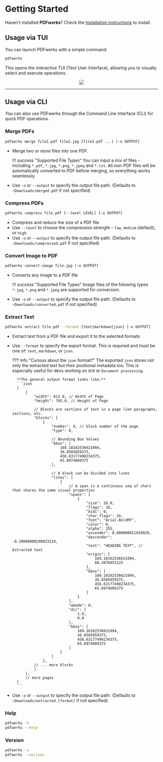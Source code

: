 # Getting Started

Haven't installed **PDFwerks**? Check the [Installation instructions](index.md#installation) to install.

## Usage via TUI
You can launch PDFwerks with a simple command:
```bash
pdfwerks
```

This opens the interactive TUI (Text User Interface), allowing you to visually select and execute operations.

<div align="center">
    <img src="https://raw.githubusercontent.com/adithya-menon-r/PDFwerks/refs/heads/main/docs/assets/TUI-Interface.png">
</div>

---

## Usage via CLI
You can also use PDFwerks through the Command Line Interface (CLI) for quick PDF operations.

### Merge PDFs
```bash
pdfwerks merge file1.pdf file2.jpg [file3.pdf ...] [-o OUTPUT]
```

- Merge two or more files into one PDF.

    !!! success "Supported File Types"
        You can input a mix of files - including `*.pdf`, `*.jpg`, `*.png`, `*.jpeg` and `*.txt`. All non-PDF files will be automatically converted to PDF before merging, so everything works seamlessly.

    
- Use `-o` or `--output` to specify the output file path. (Defaults to `~Downloads/merged.pdf` if not specified)

### Compress PDFs
```bash
pdfwerks compress file.pdf [--level LEVEL] [-o OUTPUT]
```

- Compress and reduce the size of a PDF file
- Use `--level` to choose the compression strength - `low`, `medium` (default), or `high`.
- Use `-o` or `--output` to specify the output file path. (Defaults to `~Downloads/compressed.pdf` if not specified)

### Convert Image to PDF
```bash
pdfwerks convert-image file.jpg [-o OUTPUT]
```

- Converts any image to a PDF file

    !!! success "Supported File Types"
        Image files of the folowing types `*.jpg`, `*.png` and `*.jpeg` are supported for conversion.

- Use `-o` or `--output` to specify the output file path. (Defaults to `~Downloads/converted.pdf` if not specified)

### Extract Text
```bash
pdfwerks extract file.pdf --format [text|markdown|json] [-o OUTPUT]
```

- Extract text from a PDF file and export it to the selected formats
- Use `--format` to specify the export format. This is required and must be one of: `text`, `markdown`, or `json`.

    ??? info "Curious about the `json` format?"
        The exported `json` stores not only the extracted text but their positional metadata too. This is especially useful for devs working on `OCR` or `Document processing`.

        **The general output format looks like:**
        ```json
        [
            {
                "width": 612.0, // Width of Page
                "height": 792.0, // Height of Page

                // Blocks are sections of text in a page like paragraphs, sections, etc.
                "blocks": [
                    {
                        "number": 0, // block number of the page
                        "type": 0,

                        // Bounding Box Values
                        "bbox": [
                            169.18162536621094,
                            36.8505859375,
                            456.63177490234375,
                            65.8974609375
                        ],

                        // A block can be divided into lines
                        "lines": [
                            {   
                                // A span is a continuous seq of chars that shares the same visual properties
                                "spans": [
                                    {
                                        "size": 26.0,
                                        "flags": 16,
                                        "bidi": 0,
                                        "char_flags": 24,
                                        "font": "Arial-BoldMT",
                                        "color": 0,
                                        "alpha": 255,
                                        "ascender": 0.800000011920929,
                                        "descender": -0.20000000298023224,
                                        "text": "HEADING TEXT", // Extracted text
                                        "origin": [
                                            169.18162536621094,
                                            60.3876953125
                                        ],
                                        "bbox": [
                                            169.18162536621094,
                                            36.8505859375,
                                            456.63177490234375,
                                            65.8974609375
                                        ]
                                    }
                                ],
                                "wmode": 0,
                                "dir": [
                                    1.0,
                                    0.0
                                ],
                                "bbox": [
                                    169.18162536621094,
                                    36.8505859375,
                                    456.63177490234375,
                                    65.8974609375
                                ]
                            }
                        ]
                    },
                // ... more blocks
                ]
            },
            // more pages
        ]
        ```

- Use `-o` or `--output` to specify the output file path. (Defaults to `~Downloads/extracted.[format]` if not specified)

### Help
```bash
pdfwerks -h
pdfwerks --help
```

### Version
```bash
pdfwerks -v
pdfwerks --verison
```
